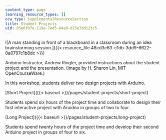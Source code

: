 ```yaml
---
content_type: page
learning_resource_types: []
ocw_type: SupplementalResourceSection
title: Student Projects
uid: 85e6f97e-119a-7ed5-84a9-d15e7dd123c5
---
```


![A man standing in front of a blackboard in a classroom during an idea brainstorming session.]({{< resource_file 48cd3c63-c1db-3dd9-6622-0a0797c1b8dc >}})  

Arduino Instructor, Andrew Ringler, provided instructions about the student project and the presentation. (Image by H. Sharon Lin, MIT OpenCourseWare.)

In this workshop, students deliver two design projects with Arduino.

[Short Project]({{< baseurl >}}/pages/student-projects/short-project)

Students spend six hours of the project time and collaborate to design their first interactive project with Aruidno in groups of two to four.

[Long Project]({{< baseurl >}}/pages/student-projects/long-project)

Students spend twenty hours of the project time and develop their second Arduino project in groups of four to six.